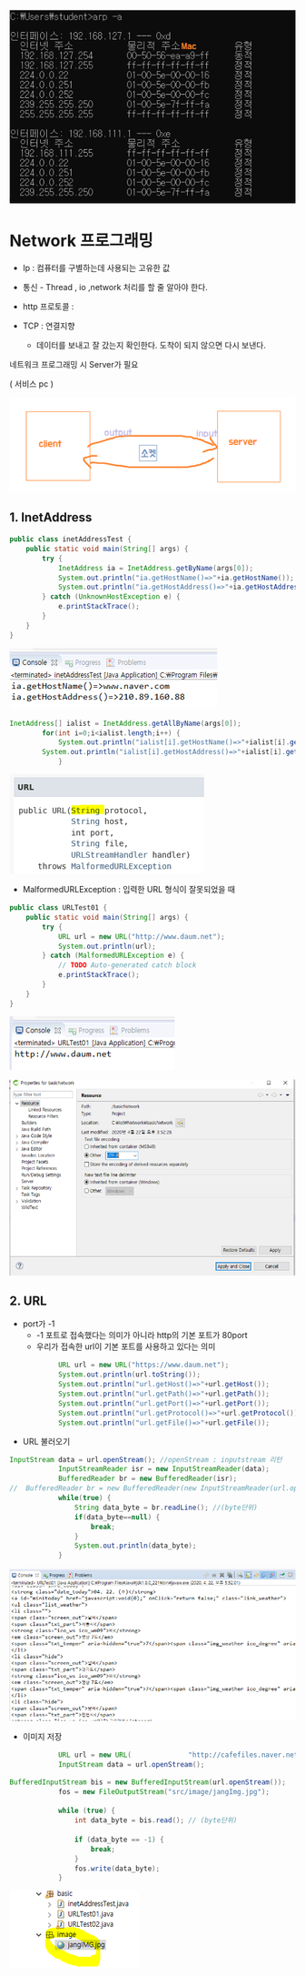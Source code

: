 
![image-20200422153357046](images/image-20200422153357046.png)

# Network 프로그래밍

* Ip : 컴퓨터를 구별하는데 사용되는 고유한 값

* 통신 - Thread , io ,network 처리를 할 줄 알아야 한다.

* http 프로토콜 : 

* TCP : 연결지향
  * 데이터를 보내고 잘 갔는지 확인한다. 도착이 되지 않으면 다시 보낸다. 





네트워크 프로그래밍 시 Server가 필요

 ( 서비스 pc ) 



![image-20200422162203503](images/image-20200422162203503.png)





## 1. InetAddress

```java
public class inetAddressTest {
	public static void main(String[] args) {
		try {
			InetAddress ia = InetAddress.getByName(args[0]);
			System.out.println("ia.getHostName()=>"+ia.getHostName());
			System.out.println("ia.getHostAddress()=>"+ia.getHostAddress());
		} catch (UnknownHostException e) {
			e.printStackTrace();
		}
	}
}
```

![image-20200422164352134](images/image-20200422164352134.png)

```java
InetAddress[] ialist = InetAddress.getAllByName(args[0]);
		for(int i=0;i<ialist.length;i++) {
			System.out.println("ialist[i].getHostName()=>"+ialist[i].getHostName());
		System.out.println("ialist[i].getHostAddress()=>"+ialist[i].getHostAddress());
			}
```





![image-20200422165319475](images/image-20200422165319475.png)

* MalformedURLException : 입력한 URL 형식이 잘못되었을 때

```java
public class URLTest01 {
	public static void main(String[] args) {
		try {
			URL url = new URL("http://www.daum.net");
			System.out.println(url);
		} catch (MalformedURLException e) {
			// TODO Auto-generated catch block
			e.printStackTrace();
		}
	}
}

```

![image-20200422165501519](images/image-20200422165501519.png)





![image-20200422172619440](images/image-20200422172619440.png)



## 2. URL

* port가 -1
  *  -1 포트로 접속했다는 의미가 아니라 http의 기본 포트가 80port
    * 우리가 접속한 url이 기본 포트를 사용하고 있다는 의미

```java
			URL url = new URL("https://www.daum.net");
			System.out.println(url.toString());
			System.out.println("url.getHost()=>"+url.getHost());
			System.out.println("url.getPath()=>"+url.getPath());
			System.out.println("url.getPort()=>"+url.getPort());			
			System.out.println("url.getProtocol()=>"+url.getProtocol());
			System.out.println("url.getFile()=>"+url.getFile());
```

* URL 불러오기

```java
InputStream data = url.openStream(); //openStream : inputstream 리턴
			InputStreamReader isr = new InputStreamReader(data);
			BufferedReader br = new BufferedReader(isr);
//	BufferedReader br = new BufferedReader(new InputStreamReader(url.openStream()));
			while(true) {
				String data_byte = br.readLine(); //(byte단위)
				if(data_byte==null) {
					break;
				}
				System.out.println(data_byte);
			}
```

<img src="images/image-20200422175315719.png" alt="image-20200422175315719" style="zoom:67%;" />

* 이미지 저장

```java
            URL url = new URL(				"http://cafefiles.naver.net/20120209_226/pododumok_13287752996753FNE4_jpg/%C0%E5%B5%BF%B0%C7_5_pododumok.jpg%20[%EC%B6%9C%EC%B2%98]%20url%EC%97%B0%EC%8A%B5%7C%EC%9E%91%EC%84%B1%EC%9E%90%20heaves1");
			InputStream data = url.openStream();

```

```java
BufferedInputStream bis = new BufferedInputStream(url.openStream());
			fos = new FileOutputStream("src/image/jangImg.jpg");

			while (true) {
				int data_byte = bis.read(); // (byte단위)

				if (data_byte == -1) {
					break;
				}
				fos.write(data_byte);
			}
```

![image-20200422175839230](images/image-20200422175839230.png)